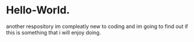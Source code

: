 # Hello-World.
another respository 
im compleatly new to coding and im going to find out if this is something that i will enjoy doing. 
